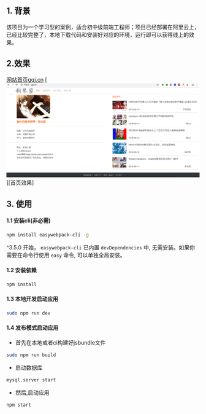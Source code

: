 ## 1. 背景
该项目为一个学习型的案例，适合初中级前端工程师；项目已经部署在阿里云上，已经比较完整了，本地下载代码和安装好对应的环境，运行即可以获得线上的效果。
## 2.效果
[网站首页gqj.cn](http://gqj.cn)
[![](/gitImages/index.png)][首页效果]
## 3. 使用

#### 1.1 安装cli(非必需)

```bash
npm install easywebpack-cli -g
```

^3.5.0 开始， `easywebpack-cli` 已内置 `devDependencies` 中, 无需安装。如果你需要在命令行使用 `easy` 命令, 可以单独全局安装。

#### 1.2 安装依赖

```bash
npm install
```


#### 1.3 本地开发启动应用

```bash
sudo npm run dev
```

#### 1.4 发布模式启动应用

- 首先在本地或者ci构建好jsbundle文件

```bash
sudo npm run build 
```
- 启动数据库

```bash
mysql.server start
```

- 然后,启动应用

```bash
npm start 
```
